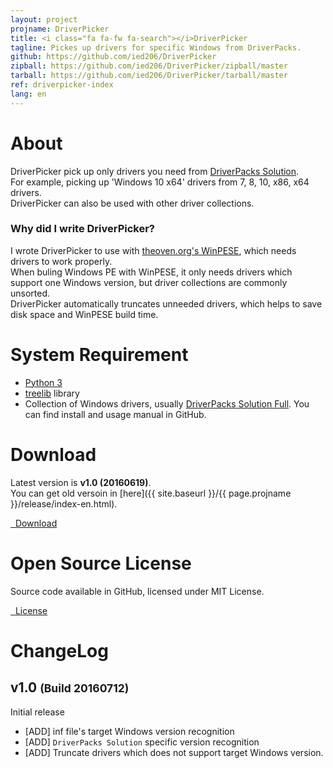 ```yaml
---
layout: project
projname: DriverPicker
title: <i class="fa fa-fw fa-search"></i>DriverPicker
tagline: Pickes up drivers for specific Windows from DriverPacks.
github: https://github.com/ied206/DriverPicker
zipball: https://github.com/ied206/DriverPicker/zipball/master
tarball: https://github.com/ied206/DriverPicker/tarball/master
ref: driverpicker-index
lang: en
---
```


# <i class="fa fa-fw fa-comment"></i> About
DriverPicker pick up only drivers you need from [DriverPacks Solution](https://drp.su).  
For example, picking up 'Windows 10 x64' drivers from 7, 8, 10, x86, x64 drivers.  
DriverPicker can also be used with other driver collections.

### <i class="fa fa-fw fa-question-circle"></i> Why did I write DriverPicker?
I wrote DriverPicker to use with [theoven.org's WinPESE](http://theoven.org/index.php?topic=1336.0), which needs drivers to work properly.  
When buling Windows PE with WinPESE, it only needs drivers which support one Windows version, but driver collections are commonly unsorted.  
DriverPicker automatically truncates unneeded drivers, which helps to save disk space and WinPESE build time.

# <i class="fa fa-fw fa-check"></i> System Requirement
- [Python 3](https://www.python.org/downloads/)
- [treelib](http://xiaming.me/treelib/) library
- Collection of Windows drivers, usually [DriverPacks Solution Full](http://download.drp.su/DriverPack-Offline.torrent).
You can find install and usage manual in GitHub.  


# <i class="fa fa-fw fa-cloud"></i> Download
Latest version is **v1.0 (20160619)**.  
You can get old versoin in [here]({{ site.baseurl }}/{{ page.projname }}/release/index-en.html).

<a href="{{ site.baseurl }}/{{ page.projname }}/release/v1.0/DriverPicker-v1.0-dist.zip" class="btn-dark"><i class="fa fa-fw fa-archive"></i>&nbsp;&nbsp;Download</a>

# <i class="fa fa-fw fa-book"></i> Open Source License
Source code available in GitHub, licensed under MIT License.  

<a href="https://github.com/ied206/DriverPicker/blob/master/LICENSE" class="btn-dark"><i class="fa fa-fw fa-book"></i>&nbsp;&nbsp;License</a>

# <i class="fa fa-fw fa-file-text"></i> ChangeLog

## v1.0 <small>(Build 20160712)</small>
Initial release

- [ADD] inf file's target Windows version recognition
- [ADD] `DriverPacks Solution` specific version recognition
- [ADD] Truncate drivers which does not support target Windows version.
